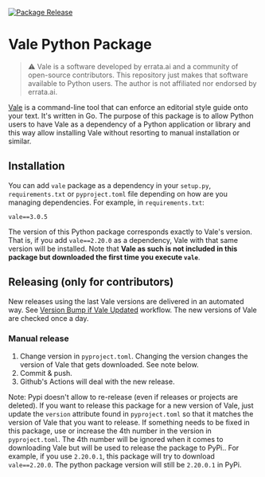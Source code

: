 [![Package Release](https://github.com/daniperez/vale-python-package/actions/workflows/python-publish.yml/badge.svg)](https://github.com/daniperez/vale-python-package/actions/workflows/python-publish.yml)

# Vale Python Package

> ⚠️  Vale is a software developed by errata.ai and a community of open-source
> contributors. This repository just makes that software available to Python
> users. The author is not affiliated nor endorsed by errata.ai.

[Vale](https://vale.sh/) is a command-line tool that can enforce an editorial
style guide onto your text. It's written in Go. The purpose of this package is
to allow Python users to have Vale as a dependency of a Python application or
library and this way allow installing Vale without resorting to manual installation
or similar.

## Installation

You can add `vale` package as a dependency in your `setup.py`,
`requirements.txt` or `pyproject.toml` file depending on how are you managing
dependencies. For example, in `requirements.txt`:

```shell
vale==3.0.5
```

The version of this Python package corresponds exactly to Vale's version.  That
is, if you add `vale==2.20.0` as a dependency, Vale with that same version will
be installed.  Note that **Vale as such is not included in this package but
downloaded the first time you execute `vale`**.

## Releasing (only for contributors)

New releases using the last Vale versions are delivered in an automated way.
See [Version Bump if Vale Updated](.github/workflows/check-vale-update.yml) workflow.
The new versions of Vale are checked once a day.

### Manual release 
1. Change version in `pyproject.toml`. Changing the version changes the
   version of Vale that gets downloaded. See note below.
2. Commit & push.
3. Github's Actions will deal with the new release.

Note: Pypi doesn't allow to re-release (even if releases or projects are
deleted). If you want to release this package for a new version of Vale, just
update the `version` attribute found in `pyproject.toml` so that it matches the
version of Vale that you want to release. If something needs to be fixed in
this package, use or increase the 4th number in the version in
`pyproject.toml`.  The 4th number will be ignored when it comes to downloading
Vale but will be used to release the package to PyPi.. For example, if you use
`2.20.0.1`, this package will try to download `vale==2.20.0`. The python
package version will still be `2.20.0.1` in PyPi.

